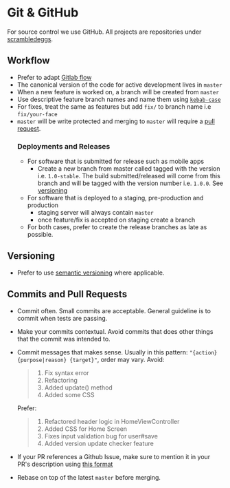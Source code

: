 # Git & GitHub
For source control we use GitHub. All projects are repositories under [scrambledeggs](https://github.com/scrambledeggs).

## Workflow
- Prefer to adapt [Gitlab flow](https://about.gitlab.com/2014/09/29/gitlab-flow/)
- The canonical version of the code for active development lives in `master`
- When a new feature is worked on, a branch will be created from `master`
- Use descriptive feature branch names and name them using [`kebab-case`](https://en.wikipedia.org/wiki/Letter_case#Special_case_styles)
- For fixes, treat the same as features but add `fix/` to branch name i.e `fix/your-face`
- `master` will be write protected and merging to `master` will require a [pull request](https://help.github.com/articles/about-pull-requests/).
  ### Deployments and Releases
  - For software that is submitted for release such as mobile apps
    - Create a new branch from master called tagged with the version i.e. `1.0-stable`. The build submitted/released will come from this branch and will be tagged with the version number i.e. `1.0.0`. See [versioning](#versioning)
  - For software that is deployed to a staging, pre-production and production
    - staging server will always contain `master`
    - once feature/fix is accepted on staging create a branch
  - For both cases, prefer to create the release branches as late as possible.

## Versioning
- Prefer to use [semantic versioning](http://semver.org/) where applicable.

## Commits and Pull Requests
- Commit often. Small commits are acceptable. General guideline is to commit when tests are passing.
- Make your commits contextual. Avoid commits that does other things that the commit was intended to.
- Commit messages that makes sense. Usually in this pattern: `"{action} {purpose|reason} {target}"`, order may vary.
  Avoid:
  > 1. Fix syntax error
  > 2. Refactoring
  > 3. Added update() method
  > 4. Added some CSS

  Prefer:
  > 1. Refactored header logic in HomeViewController
  > 2. Added CSS for Home Screen
  > 3. Fixes input validation bug for user#save
  > 4. Added version update checker feature
- If your PR references a Github Issue, make sure to mention it in your PR's description using [this format](https://help.github.com/articles/closing-issues-via-commit-messages/)
- Rebase on top of the latest `master` before merging.
